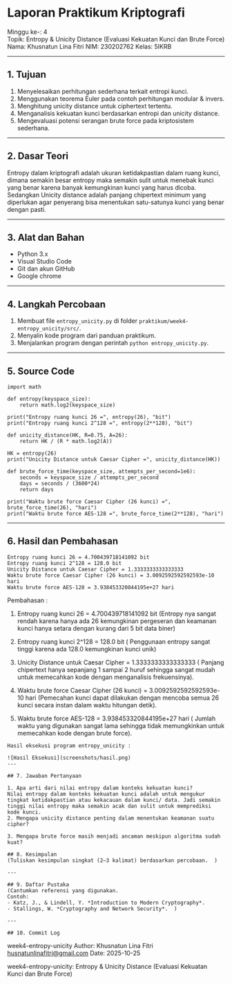 # Laporan Praktikum Kriptografi
Minggu ke-: 4  
Topik: Entropy & Unicity Distance (Evaluasi Kekuatan Kunci dan Brute Force)
Nama: Khusnatun Lina Fitri
NIM: 230202762
Kelas: 5IKRB

---

## 1. Tujuan
1. Menyelesaikan perhitungan sederhana terkait entropi kunci.
2. Menggunakan teorema Euler pada contoh perhitungan modular & invers.
3. Menghitung unicity distance untuk ciphertext tertentu.
4. Menganalisis kekuatan kunci berdasarkan entropi dan unicity distance.
5. Mengevaluasi potensi serangan brute force pada kriptosistem sederhana.

---

## 2. Dasar Teori

Entropy dalam kriptografi adalah ukuran ketidakpastian dalam ruang kunci, dimana semakin besar entropy maka semakin sulit untuk menebak kunci yang benar karena banyak kemungkinan kunci yang harus dicoba.
Sedangkan Unicity distance adalah panjang chipertext minimum yang diperlukan agar penyerang bisa menentukan satu-satunya kunci yang benar dengan pasti.

---

## 3. Alat dan Bahan
- Python 3.x  
- Visual Studio Code 
- Git dan akun GitHub
- Google chrome

---

## 4. Langkah Percobaan

1. Membuat file `entropy_unicity.py` di folder `praktikum/week4-entropy_unicity/src/`.
2. Menyalin kode program dari panduan praktikum.
3. Menjalankan program dengan perintah `python entropy_unicity.py`.

---

## 5. Source Code

```
import math

def entropy(keyspace_size):
    return math.log2(keyspace_size)

print("Entropy ruang kunci 26 =", entropy(26), "bit")
print("Entropy ruang kunci 2^128 =", entropy(2**128), "bit")

def unicity_distance(HK, R=0.75, A=26):
    return HK / (R * math.log2(A))

HK = entropy(26)
print("Unicity Distance untuk Caesar Cipher =", unicity_distance(HK))

def brute_force_time(keyspace_size, attempts_per_second=1e6):
    seconds = keyspace_size / attempts_per_second
    days = seconds / (3600*24)
    return days

print("Waktu brute force Caesar Cipher (26 kunci) =", brute_force_time(26), "hari")
print("Waktu brute force AES-128 =", brute_force_time(2**128), "hari")
```
---

## 6. Hasil dan Pembahasan
```
Entropy ruang kunci 26 = 4.700439718141092 bit
Entropy ruang kunci 2^128 = 128.0 bit
Unicity Distance untuk Caesar Cipher = 1.3333333333333333
Waktu brute force Caesar Cipher (26 kunci) = 3.0092592592592593e-10 hari
Waktu brute force AES-128 = 3.938453320844195e+27 hari
```
Pembahasan : 

1. Entropy ruang kunci 26 = 4.700439718141092 bit (Entropy nya sangat rendah karena hanya ada 26 kemungkinan pergeseran dan keamanan kunci hanya setara dengan kurang dari 5 bit data biner)
   
2. Entropy ruang kunci 2^128 = 128.0 bit ( Penggunaan entropy sangat tinggi karena ada 128.0 kemungkinan kunci unik)
   
3. Unicity Distance untuk Caesar Cipher = 1.3333333333333333 ( Panjang chipertext hanya sepanjang 1 sampai 2 huruf sehingga sangat mudah untuk memecahkan kode dengan menganalisis frekuensinya).

4. Waktu brute force Caesar Cipher (26 kunci) = 3.0092592592592593e-10 hari (Pemecahan kunci dapat dilakukan dengan mencoba semua 26 kunci secara instan dalam waktu hitungan detik).

5. Waktu brute force AES-128 = 3.938453320844195e+27 hari ( Jumlah waktu yang digunakan sangat lama sehingga tidak memungkinkan untuk memecahkan kode dengan brute force).
```
Hasil eksekusi program entropy_unicity :

![Hasil Eksekusi](screenshots/hasil.png)
---

## 7. Jawaban Pertanyaan

1. Apa arti dari nilai entropy dalam konteks kekuatan kunci?
Nilai entropy dalam konteks kekuatan kunci adalah untuk mengukur tingkat ketidakpastian atau kekacauan dalam kunci/ data. Jadi semakin tinggi nilai entropy maka semakin acak dan sulit untuk memprediksi kode kunci.
2. Mengapa unicity distance penting dalam menentukan keamanan suatu cipher?

3. Mengapa brute force masih menjadi ancaman meskipun algoritma sudah kuat?

## 8. Kesimpulan
(Tuliskan kesimpulan singkat (2–3 kalimat) berdasarkan percobaan.  )

---

## 9. Daftar Pustaka
(Cantumkan referensi yang digunakan.  
Contoh:  
- Katz, J., & Lindell, Y. *Introduction to Modern Cryptography*.  
- Stallings, W. *Cryptography and Network Security*.  )

---

## 10. Commit Log

```
week4-entropy-unicity
Author: Khusnatun Lina Fitri <husnatunlinafitri@gmail.com>
Date:   2025-10-25

   week4-entropy-unicity: Entropy & Unicity Distance (Evaluasi Kekuatan Kunci dan Brute Force)
```
